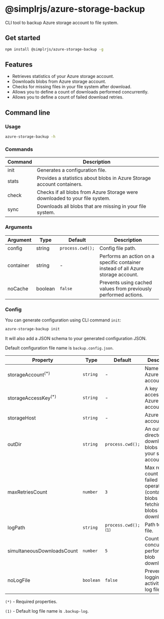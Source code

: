 # @simplrjs/azure-storage-backup

CLI tool to backup Azure storage account to file system.

## Get started

```sh
npm install @simplrjs/azure-storage-backup -g
```

## Features

- Retrieves statistics of your Azure storage account.
- Downloads blobs from Azure storage account.
- Checks for missing files in your file system after download.
- Allows you to define a count of downloads performed concurrently.
- Allows you to define a count of failed download retries.

## Command line

### Usage

```sh
azure-storage-backup -h
```

### Commands

| Command | Description                                                                 |
|---------|-----------------------------------------------------------------------------|
| init    | Generates a configuration file.                                             |
| stats   | Provides a statistics about blobs in Azure Storage account containers.      |
| check   | Checks if all blobs from Azure Storage were downloaded to your file system. |
| sync    | Downloads all blobs that are missing in your file system.                   |

### Arguments

| Argument  | Type    | Default          | Description                                                                      |
|-----------|---------|------------------|----------------------------------------------------------------------------------|
| config    | string  | `process.cwd();` | Config file path.                                                                |
| container | string  | -                | Performs an action on a specific container instead of all Azure storage account. |
| noCache   | boolean | `false`          | Prevents using cached values from previously performed actions.                  |

### Config

You can generate configuration using CLI command `init`:

```sh
azure-storage-backup init
```

It will also add a JSON schema to your generated configuration JSON.

Default configuration file name is `backup.config.json`.

| Property                      | Type      | Default                           | Description                                                                                   |
|-------------------------------|-----------|-----------------------------------|-----------------------------------------------------------------------------------------------|
| storageAccount<sup>(*)</sup>  | `string`  | -                                 | Name of your Azure storage account.                                                           |
| storageAccessKey<sup>(*)</sup>| `string`  | -                                 | A key to access your Azure storage account.                                                   |
| storageHost                   | `string`  | -                                 | Azure storage account host.                                                                   |
| outDir                        | `string`  | `process.cwd();`                  | An output directory for downloaded blobs from your storage account.                           |
| maxRetriesCount               | `number`  | `3`                               | Max retries count for failed operations (container blobs list fetching or blobs downloading). |
| logPath                       | `string`  | `process.cwd();`<sup>(1)</sup>    | Path to log file.                                                                             |
| simultaneousDownloadsCount    | `number`  | `5`                               | Count of concurrently performed blob downloads.                                               |
| noLogFile                     | `boolean` | `false`                           | Prevents to logging CLI activities to a log file.                                             |

`(*)` - Required properties.

`(1)` - Default log file name is `.backup-log`.
